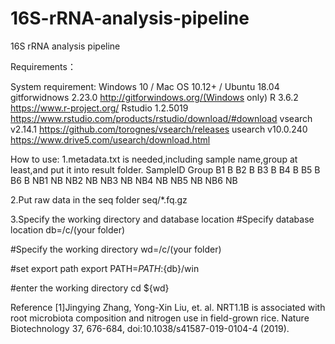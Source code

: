 # 16S-rRNA-analysis-pipeline
16S rRNA analysis pipeline

Requirements：

System requirement: Windows 10 / Mac OS 10.12+ / Ubuntu 18.04
gitforwidnows 2.23.0 http://gitforwindows.org/(Windows only)
R 3.6.2 https://www.r-project.org/
Rstudio 1.2.5019 https://www.rstudio.com/products/rstudio/download/#download
vsearch v2.14.1 https://github.com/torognes/vsearch/releases
usearch v10.0.240 https://www.drive5.com/usearch/download.html

How to use:
1.metadata.txt is needed,including sample name,group at least,and put it into result folder.
SampleID	Group
B1	B
B2	B
B3	B
B4	B
B5	B
B6	B
NB1	NB
NB2	NB
NB3	NB
NB4	NB
NB5	NB
NB6	NB

2.Put raw data in the seq folder  seq/*.fq.gz

3.Specify the working directory and database location
#Specify database location
db=/c/(your folder)

#Specify the working directory
wd=/c/(your folder)

#set export path
export PATH=$PATH:${db}/win

#enter the working directory
cd ${wd}

Reference
[1]Jingying Zhang, Yong-Xin Liu, et. al. NRT1.1B is associated with root microbiota composition and nitrogen use in field-grown rice. Nature Biotechnology 37, 676-684, doi:10.1038/s41587-019-0104-4 (2019).


